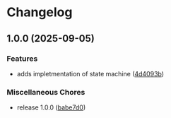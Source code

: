 # Changelog

## 1.0.0 (2025-09-05)


### Features

* adds impletmentation of state machine ([4d4093b](https://github.com/vpishuk/react-state-machine/commit/4d4093b1c2637803647472d749e3f2bc74222fd3))


### Miscellaneous Chores

* release 1.0.0 ([babe7d0](https://github.com/vpishuk/react-state-machine/commit/babe7d0bdb480d5f514a0262e7781a9a7aff89d6))
